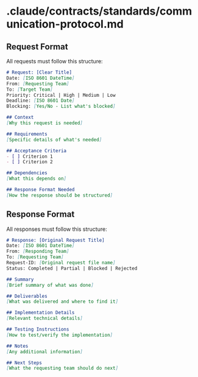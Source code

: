 
# .claude/contracts/standards/communication-protocol.md

## Request Format
All requests must follow this structure:

```markdown
# Request: [Clear Title]
Date: [ISO 8601 DateTime]
From: [Requesting Team]
To: [Target Team]
Priority: Critical | High | Medium | Low
Deadline: [ISO 8601 Date]
Blocking: [Yes/No - List what's blocked]

## Context
[Why this request is needed]

## Requirements
[Specific details of what's needed]

## Acceptance Criteria
- [ ] Criterion 1
- [ ] Criterion 2

## Dependencies
[What this depends on]

## Response Format Needed
[How the response should be structured]
```

## Response Format
All responses must follow this structure:

```markdown
# Response: [Original Request Title]
Date: [ISO 8601 DateTime]
From: [Responding Team]
To: [Requesting Team]
Request-ID: [Original request file name]
Status: Completed | Partial | Blocked | Rejected

## Summary
[Brief summary of what was done]

## Deliverables
[What was delivered and where to find it]

## Implementation Details
[Relevant technical details]

## Testing Instructions
[How to test/verify the implementation]

## Notes
[Any additional information]

## Next Steps
[What the requesting team should do next]
```
